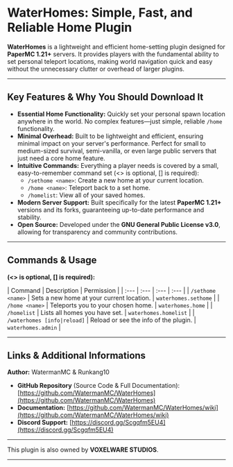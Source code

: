 # WaterHomes: Simple, Fast, and Reliable Home Plugin

**WaterHomes** is a lightweight and efficient home-setting plugin designed for **PaperMC 1.21+** servers. It provides players with the fundamental ability to set personal teleport locations, making world navigation quick and easy without the unnecessary clutter or overhead of larger plugins.

---

## Key Features & Why You Should Download It

* **Essential Home Functionality:** Quickly set your personal spawn location anywhere in the world. No complex features—just simple, reliable `/home` functionality.
* **Minimal Overhead:** Built to be lightweight and efficient, ensuring minimal impact on your server's performance. Perfect for small to medium-sized survival, semi-vanilla, or even large public servers that just need a core home feature.
* **Intuitive Commands:** Everything a player needs is covered by a small, easy-to-remember command set (<> is optional, [] is required):
    * `/sethome <name>`: Create a new home at your current location.
    * `/home <name>`: Teleport back to a set home.
    * `/homelist`: View all of your saved homes.
* **Modern Server Support:** Built specifically for the latest **PaperMC 1.21+** versions and its forks, guaranteeing up-to-date performance and stability.
* **Open Source:** Developed under the **GNU General Public License v3.0**, allowing for transparency and community contributions.

---

## Commands & Usage
**(<> is optional, [] is required):**

| Command | Description | Permission |
| :--- | :--- | :--- | :--- |
| `/sethome <name>` | Sets a new home at your current location. | `waterhomes.sethome` |
| `/home <name>` | Teleports you to your chosen home. | `waterhomes.home` |
| `/homelist` | Lists all homes you have set. | `waterhomes.homelist` |
| `/waterhomes [info|reload]` | Reload or see the info of the plugin. | `waterhomes.admin` |

---

## Links & Additional Informations

**Author:** WatermanMC & Runkang10

* **GitHub Repository** (Source Code & Full Documentation): [https://github.com/WatermanMC/WaterHomes](https://github.com/WatermanMC/WaterHomes)
* **Documentation:** [https://github.com/WatermanMC/WaterHomes/wiki](https://github.com/WatermanMC/WaterHomes/wiki)
* **Discord Support:** [https://discord.gg/Scgqfm5EU4](https://discord.gg/Scgqfm5EU4)

***

This plugin is also owned by **VOXELWARE STUDIOS**.

***
